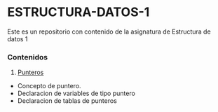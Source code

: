 # ESTRUCTURA-DATOS-1
Este es un repositorio con contenido de la asignatura de Estructura de datos 1
### Contenidos
1. [Punteros](https://github.com/rubencq26/ESTRUCTURA-DATOS-1/blob/main/punteros.md)
- Concepto de puntero.
- Declaracion de variables de tipo puntero
- Declaracion de tablas de punteros
